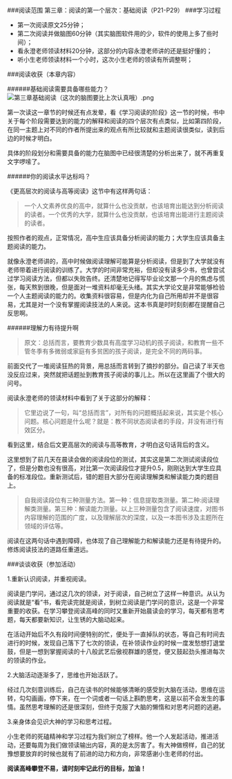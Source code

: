 ###阅读范围
第三章：阅读的第一个层次：基础阅读（P21-P29）
###学习过程
+ 第一次阅读原文25分钟；
+ 第二次阅读并做脑图60分钟（其实脑图软件用的少，软件的使用上多了些时间）；
+ 看永澄老师领读材料20分钟，这部分的内容永澄老师讲的还是挺好懂的；
+ 听小生老师领读材料一个小时，这次小生老师的领读有所调整啊；

###阅读收获（本章内容）

######基础阅读需要具备哪些能力？
![第三章基础阅读（这次的脑图要比上次认真哦）.png](http://upload-images.jianshu.io/upload_images/660733-b5ad98fc5c0ef4af.png?imageMogr2/auto-orient/strip%7CimageView2/2/w/1240)

第一次读这一章节的时候还有点发晕，看《学习阅读的阶段》这一节的时候，书中关于每个阶段需要达到的能力的解释和阅读的四个层次有点类似，比如第四阶段，在同一主题上对不同的作者所提出来的观点有所比较就和主题阅读很类似，读到后边的时候才明白。

具体的阶段划分和需要具备的能力在脑图中已经很清楚的分析出来了，就不再重复文字啰嗦了。

######你的阅读水平达标吗？

《更高层次的阅读与高等阅读》这节中有这样两句话：
>一个人文素养优良的高中，就算什么也没贡献，也该培育出能达到分析阅读的读者。一个优秀的大学，就算什么也没贡献，也该培育出能进行主题阅读的读者。

按照作者的观点，正常情况，高中生应该具备分析阅读的能力；大学生应该具备主题阅读的能力。
 
就像永澄老师讲的，高中时候做阅读理解可能算是分析阅读，但是到了大学就没有老师带着进行阅读的训练了。大学的时间非常充裕，但却没有读多少书，也曾尝试过学习阅读方法，但都以失败告终。还清楚地记得写毕业论文那一个月的焦虑与慌张，每天熬到很晚，但是面对一堆资料却毫无头绪。其实大学论文是非常能够检验一个人主题阅读的能力的。收集资料很容易，但是内化为自己所用却并不是很容易，尤其是对一个没有掌握阅读技法的人来说。这本书真是时时刻刻都在提醒自己反思啊。

######理解力有待提升啊

> 原文：总括而言，要教育少数具有高度学习动机的孩子阅读，和教育一些不管冬季有多微弱或家庭有多贫困的孩子阅读，是完全不同的两码事。

前面交代了一堆阅读狂热的背景，用总括而言转到了摘抄的部分。自己读了半天也没反应过来，突然就把话题扯到教育孩子阅读的事儿上。所以在这里画了个很大的问号。

阅读永澄老师的领读材料中看到了关于这部分的解释：
> 它里边说了一句，叫“总括而言”，对所有的问题概括起来说，其实是个核心问题。核心问题是什么呢？就是：教不同状态阅读者的手段，并没有进行有效区分。

看到这里，结合后文更高层次的阅读与高等教育，才明白这句话背后的含义。

这里想到了前几天在晨读会做的阅读段位的测试，其实这是第二次测试阅读段位了，但是分数也没有很高，对比第一次阅读段位才提升0.5，刚刚达到大学生应具备的标准段位。重新测试后，错的题目大部分在阅读理解类和解读能力类的题目上。

>自我阅读段位有三种测量方法。第一种：信息提取类测量。第二种:阅读理解类测量。第三种：解读能力测量。以上三种测量包含了阅读速度，对图书内容理解的范围的广度，以及理解层次的深度，以及一本图书涉及主题所在领域的评估等。

阅读在这两句话中遇到障碍，也体现了自己理解能力和解读能力还是有待提升的。修炼阅读技法的道路任重道远。

###谈谈收获（参加活动）

1.重新认识阅读，并重视阅读。

阅读是门学问，通过这几次的领读，对于阅读，自己树立了这样一种意识。从认为阅读就是“看”书，看完读完就是阅读，到树立阅读是门学问的意识，这是一个非常重要的收获。在学习攀登阅读高峰的同时又重新开始晨读会的学习，每天都有思考题，每天都要新知识，让生锈的大脑动起来。

在活动开始后不久有段时间便特别的忙，便处于一直掉队的状态，等自己有时间去进行的时候，发现自己落下了七次的领读，在补领读作业的时候一度发愁想打退堂鼓，但是一想到掌握阅读的十八般武艺后傲视群雄的感觉，便又鼓起劲头推进每次的领读的作业。

2.大脑活动逐渐多了，思维也开始活跃了。

经过几次刻意训练后，自己在读书的时候能够清晰的感受到大脑在活动，思维在运转，勾勾画画，停下来，在一个词或者一句话上斟酌思考，这是以前不会发生的事情。虽然思考理解的还是很深刻，但终于克服了大脑的懒惰和对思考问题的逃避。

3.亲身体会见识大神的学习和思考过程。

小生老师的死磕精神和学习过程为我们树立了榜样。他一个人发起活动，推进活动，还要每周为我们做领读输出内容，真的是太厉害了。有大神做榜样，自己的犹豫想要放弃的时候也就有了前进的动力和方向，非常感谢小生老师的付出。

**阅读高峰攀登不易，请时刻牢记此行的目标，加油！**